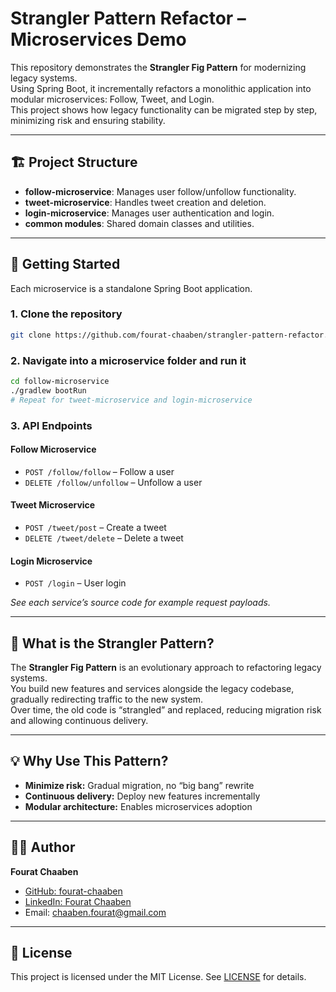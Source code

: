 # Strangler Pattern Refactor – Microservices Demo

This repository demonstrates the **Strangler Fig Pattern** for modernizing legacy systems.  
Using Spring Boot, it incrementally refactors a monolithic application into modular microservices: Follow, Tweet, and Login.  
This project shows how legacy functionality can be migrated step by step, minimizing risk and ensuring stability.

---

## 🏗️ Project Structure

- **follow-microservice**: Manages user follow/unfollow functionality.
- **tweet-microservice**: Handles tweet creation and deletion.
- **login-microservice**: Manages user authentication and login.
- **common modules**: Shared domain classes and utilities.

---

## 🚀 Getting Started

Each microservice is a standalone Spring Boot application.

### 1. Clone the repository

```bash
git clone https://github.com/fourat-chaaben/strangler-pattern-refactor.git
```

### 2. Navigate into a microservice folder and run it

```bash
cd follow-microservice
./gradlew bootRun
# Repeat for tweet-microservice and login-microservice
```

### 3. API Endpoints

#### Follow Microservice

- `POST /follow/follow` – Follow a user
- `DELETE /follow/unfollow` – Unfollow a user

#### Tweet Microservice

- `POST /tweet/post` – Create a tweet
- `DELETE /tweet/delete` – Delete a tweet

#### Login Microservice

- `POST /login` – User login

_See each service’s source code for example request payloads._

---

## 🌳 What is the Strangler Pattern?

The **Strangler Fig Pattern** is an evolutionary approach to refactoring legacy systems.  
You build new features and services alongside the legacy codebase, gradually redirecting traffic to the new system.  
Over time, the old code is “strangled” and replaced, reducing migration risk and allowing continuous delivery.

---

## 💡 Why Use This Pattern?

- **Minimize risk:** Gradual migration, no “big bang” rewrite  
- **Continuous delivery:** Deploy new features incrementally  
- **Modular architecture:** Enables microservices adoption  

---

## 🙋‍♂️ Author

**Fourat Chaaben**  
- [GitHub: fourat-chaaben](https://github.com/fourat-chaaben)  
- [LinkedIn: Fourat Chaaben](https://linkedin.com/in/fouratchaaben)  
- Email: chaaben.fourat@gmail.com

---

## 📄 License

This project is licensed under the MIT License. See [LICENSE](LICENSE) for details.

